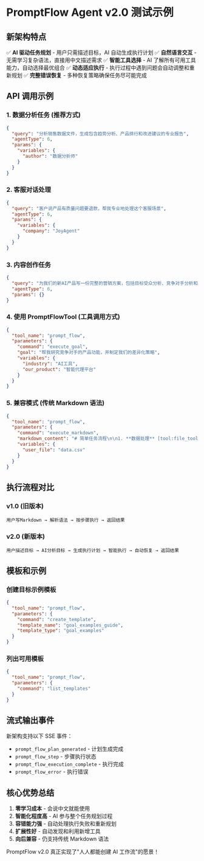 # PromptFlow Agent v2.0 测试示例

## 新架构特点

✅ **AI 驱动任务规划** - 用户只需描述目标，AI 自动生成执行计划
✅ **自然语言交互** - 无需学习复杂语法，直接用中文描述需求
✅ **智能工具选择** - AI 了解所有可用工具能力，自动选择最优组合
✅ **动态适应执行** - 执行过程中遇到问题会自动调整和重新规划
✅ **完整错误恢复** - 多种恢复策略确保任务尽可能完成

## API 调用示例

### 1. 数据分析任务 (推荐方式)

```json
{
  "query": "分析销售数据文件，生成包含趋势分析、产品排行和改进建议的专业报告",
  "agentType": 6,
  "params": {
    "variables": {
      "author": "数据分析师"
    }
  }
}
```

### 2. 客服对话处理

```json
{
  "query": "客户说产品有质量问题要退款，帮我专业地处理这个客服场景",
  "agentType": 6,
  "params": {
    "variables": {
      "company": "JoyAgent"
    }
  }
}
```

### 3. 内容创作任务

```json
{
  "query": "为我们的新AI产品写一份完整的营销方案，包括目标受众分析、竞争对手分析和推广策略",
  "agentType": 6,
  "params": {}
}
```

### 4. 使用 PromptFlowTool (工具调用方式)

```json
{
  "tool_name": "prompt_flow",
  "parameters": {
    "command": "execute_goal",
    "goal": "帮我研究竞争对手的产品功能，并制定我们的差异化策略",
    "variables": {
      "industry": "AI工具",
      "our_product": "智能代理平台"
    }
  }
}
```

### 5. 兼容模式 (传统 Markdown 语法)

```json
{
  "tool_name": "prompt_flow", 
  "parameters": {
    "command": "execute_markdown",
    "markdown_content": "# 简单任务流程\n\n1. **数据处理** [tool:file_tool]\n   - 操作: read\n   - 文件: {{user_file}}\n\n2. **分析** [tool:llm_call]\n   - prompt: 分析数据: {{step_1.result}}\n\n3. **报告** [tool:llm_call]\n   - prompt: 生成报告: {{step_2.result}}",
    "variables": {
      "user_file": "data.csv" 
    }
  }
}
```

## 执行流程对比

### v1.0 (旧版本)
```
用户写Markdown → 解析语法 → 按步骤执行 → 返回结果
```

### v2.0 (新版本)  
```
用户描述目标 → AI分析目标 → 生成执行计划 → 智能执行 → 自动恢复 → 返回结果
```

## 模板和示例

### 创建目标示例模板

```json
{
  "tool_name": "prompt_flow",
  "parameters": {
    "command": "create_template",
    "template_name": "goal_examples_guide",
    "template_type": "goal_examples"
  }
}
```

### 列出可用模板

```json
{
  "tool_name": "prompt_flow", 
  "parameters": {
    "command": "list_templates"
  }
}
```

## 流式输出事件

新架构支持以下 SSE 事件：

- `prompt_flow_plan_generated` - 计划生成完成
- `prompt_flow_step` - 步骤执行状态  
- `prompt_flow_execution_complete` - 执行完成
- `prompt_flow_error` - 执行错误

## 核心优势总结

1. **零学习成本** - 会说中文就能使用
2. **智能化程度高** - AI 参与整个任务规划过程
3. **容错能力强** - 自动处理执行失败和重新规划
4. **扩展性好** - 自动发现和利用新增工具
5. **向后兼容** - 仍支持传统 Markdown 语法

PromptFlow v2.0 真正实现了"人人都能创建 AI 工作流"的愿景！